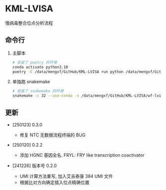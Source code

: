 # KML-LVISA

慢病毒整合位点分析流程

## 命令行

1. 主脚本

    ```bash
    # 安装了 poetry 的环境
    conda activate python3.10
    poetry -C /data/mengxf/GitHub/KML-LVISA run python /data/mengxf/GitHub/KML-LVISA/main.py -s templates/input.tsv -w 241105
    ```

2. 单独跑 snakemake

    ```bash
    # 安装了 snakemake 的环境
    snakemake -c 32 --use-conda -s /data/mengxf/GitHub/KML-LVISA/wf-lvisa/Snakefile --configfile .temp/snakemake.yaml
    ```

## 更新

- [250123] 0.3.0
  - 修复 NTC 无数据流程终端的 BUG

- [250120] 0.2.2
  - 添加 HGNC 基因全名. FRYL: FRY like transcription coactivator

- [241226] 版本号 0.2.0
  - UMI 计算方法重写, 加入艾吉泰康 384 UMI 文件
  - 根据比对方向确定插入位点精确位置

